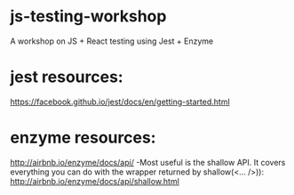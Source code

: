 # js-testing-workshop
A workshop on JS + React testing using Jest + Enzyme

# jest resources:
https://facebook.github.io/jest/docs/en/getting-started.html

# enzyme resources:
http://airbnb.io/enzyme/docs/api/
  -Most useful is the shallow API. It covers everything you can do with the wrapper returned by shallow(<... />)):
  http://airbnb.io/enzyme/docs/api/shallow.html
